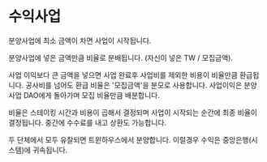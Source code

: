 # 수익사업

분양사업에 최소 금액이 차면 사업이 시작됩니다.&#x20;

분양사업에 넣은 금액만큼 비율로 분배됩니다. (자신이 넣은 TW / 모집금액).

&#x20;사업 이익보다 큰 금액을 넣으면 사업 완료후 사업비를 제외한 비용이 비율만큼 환급됩니다. 공사비를 넘어도 환급 비율은 '모집금액'을 분모로 사용합니다. 사업이익은 분양 사업 DAO에게 돌아가며 모집 비율만큼 배분합니다.

비율은 스테이킹 시간과 비용이 곱해서 결정되며 사업이 시작되는 순간에 최종 비율이 결정됩니다. 중간에 수수료를 내고 상환도 가능합니다.

두 단체에서 모두 유찰되면 트윈하우스에서 분양합니다. 이럴경우 수익은 중앙은행(시스템)에 귀속됩니다.
